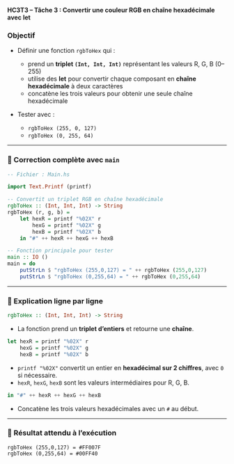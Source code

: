  **HC3T3 – Tâche 3 : Convertir une couleur RGB en chaîne hexadécimale avec let**


###  Objectif

* Définir une fonction `rgbToHex` qui :

  * prend un **triplet `(Int, Int, Int)`** représentant les valeurs R, G, B (0–255)
  * utilise des **let** pour convertir chaque composant en **chaîne hexadécimale** à deux caractères
  * concatène les trois valeurs pour obtenir une seule chaîne hexadécimale
* Tester avec :

  * `rgbToHex (255, 0, 127)`
  * `rgbToHex (0, 255, 64)`

---

### 🔹 Correction complète avec `main`

```haskell
-- Fichier : Main.hs

import Text.Printf (printf)

-- Convertit un triplet RGB en chaîne hexadécimale
rgbToHex :: (Int, Int, Int) -> String
rgbToHex (r, g, b) =
    let hexR = printf "%02X" r
        hexG = printf "%02X" g
        hexB = printf "%02X" b
    in "#" ++ hexR ++ hexG ++ hexB

-- Fonction principale pour tester
main :: IO ()
main = do
    putStrLn $ "rgbToHex (255,0,127) = " ++ rgbToHex (255,0,127)
    putStrLn $ "rgbToHex (0,255,64) = " ++ rgbToHex (0,255,64)
```

---

### 🔹 Explication ligne par ligne

```haskell
rgbToHex :: (Int, Int, Int) -> String
```

* La fonction prend un **triplet d’entiers** et retourne une **chaîne**.

```haskell
let hexR = printf "%02X" r
    hexG = printf "%02X" g
    hexB = printf "%02X" b
```

* `printf "%02X"` convertit un entier en **hexadécimal sur 2 chiffres**, avec `0` si nécessaire.
* `hexR`, `hexG`, `hexB` sont les valeurs intermédiaires pour R, G, B.

```haskell
in "#" ++ hexR ++ hexG ++ hexB
```

* Concatène les trois valeurs hexadécimales avec un `#` au début.

---

### 🔹 Résultat attendu à l’exécution

```
rgbToHex (255,0,127) = #FF007F
rgbToHex (0,255,64) = #00FF40
```
